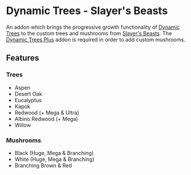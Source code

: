 # Dynamic Trees - Slayer's Beasts
An addon which brings the progressive growth functionality of [Dynamic Trees](https://modrinth.com/mod/dynamictrees) to the custom trees and mushrooms from
[Slayer's Beasts](https://modrinth.com/mod/slayers-beasts). The [Dynamic Trees Plus](https://modrinth.com/mod/dynamictreesplus) addon is required in order to add custom mushrooms.

## Features
### Trees
- Aspen
- Desert Oak
- Eucalyptus
- Kapok
- Redwood (+ Mega & Ultra)
- Albino Redwood (+ Mega)
- Willow

### Mushrooms
- Black (Huge, Mega & Branching)
- White (Huge, Mega & Branching)
- Branching Brown & Red